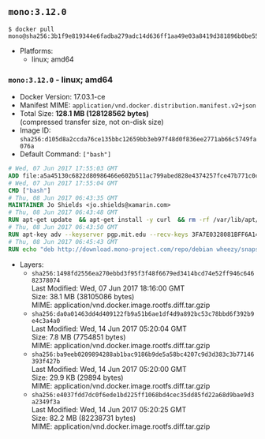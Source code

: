 ## `mono:3.12.0`

```console
$ docker pull mono@sha256:3b1f9e819344e6fadba279adc14d636ff1aa49e03a8419d381896b0be55c002f
```

-	Platforms:
	-	linux; amd64

### `mono:3.12.0` - linux; amd64

-	Docker Version: 17.03.1-ce
-	Manifest MIME: `application/vnd.docker.distribution.manifest.v2+json`
-	Total Size: **128.1 MB (128128562 bytes)**  
	(compressed transfer size, not on-disk size)
-	Image ID: `sha256:d105d8a2ccda76ce135bbc12659bb3eb97f48d0f836ee2771ab66c5749fa076a`
-	Default Command: `["bash"]`

```dockerfile
# Wed, 07 Jun 2017 17:55:03 GMT
ADD file:a5a45130c6822d80986466e602b511ac799abed828e4374257fce47b771c0ce6 in / 
# Wed, 07 Jun 2017 17:55:04 GMT
CMD ["bash"]
# Thu, 08 Jun 2017 06:43:35 GMT
MAINTAINER Jo Shields <jo.shields@xamarin.com>
# Thu, 08 Jun 2017 06:43:48 GMT
RUN apt-get update 	&& apt-get install -y curl 	&& rm -rf /var/lib/apt/lists/*
# Thu, 08 Jun 2017 06:43:50 GMT
RUN apt-key adv --keyserver pgp.mit.edu --recv-keys 3FA7E0328081BFF6A14DA29AA6A19B38D3D831EF
# Thu, 08 Jun 2017 06:45:43 GMT
RUN echo "deb http://download.mono-project.com/repo/debian wheezy/snapshots/3.12.0 main" > /etc/apt/sources.list.d/mono-xamarin.list         && echo "deb http://download.mono-project.com/repo/debian 312-security main" >> /etc/apt/sources.list.d/mono-xamarin.list 	&& apt-get update 	&& apt-get install -y mono-devel ca-certificates-mono fsharp mono-vbnc nuget 	&& rm -rf /var/lib/apt/lists/*
```

-	Layers:
	-	`sha256:1498fd2556ea270ebbd3f95f3f48f6679ed3414bcd74e52ff946c64682378074`  
		Last Modified: Wed, 07 Jun 2017 18:16:00 GMT  
		Size: 38.1 MB (38105086 bytes)  
		MIME: application/vnd.docker.image.rootfs.diff.tar.gzip
	-	`sha256:da0a01463dd4d409122fb9a51b6ae1df4d9a892bc53c78bbd6f392b9e4c3a4a0`  
		Last Modified: Wed, 14 Jun 2017 05:20:04 GMT  
		Size: 7.8 MB (7754851 bytes)  
		MIME: application/vnd.docker.image.rootfs.diff.tar.gzip
	-	`sha256:ba9eeb0209894288ab1bac9186b9de5a58bc4207c9d3d383c3b77146393f427b`  
		Last Modified: Wed, 14 Jun 2017 05:20:00 GMT  
		Size: 29.9 KB (29894 bytes)  
		MIME: application/vnd.docker.image.rootfs.diff.tar.gzip
	-	`sha256:e4037fdd7dc0f6ede1bd225ff1068bd4cec35dd85fd22a68d9bae9d3a2349f3a`  
		Last Modified: Wed, 14 Jun 2017 05:20:25 GMT  
		Size: 82.2 MB (82238731 bytes)  
		MIME: application/vnd.docker.image.rootfs.diff.tar.gzip
